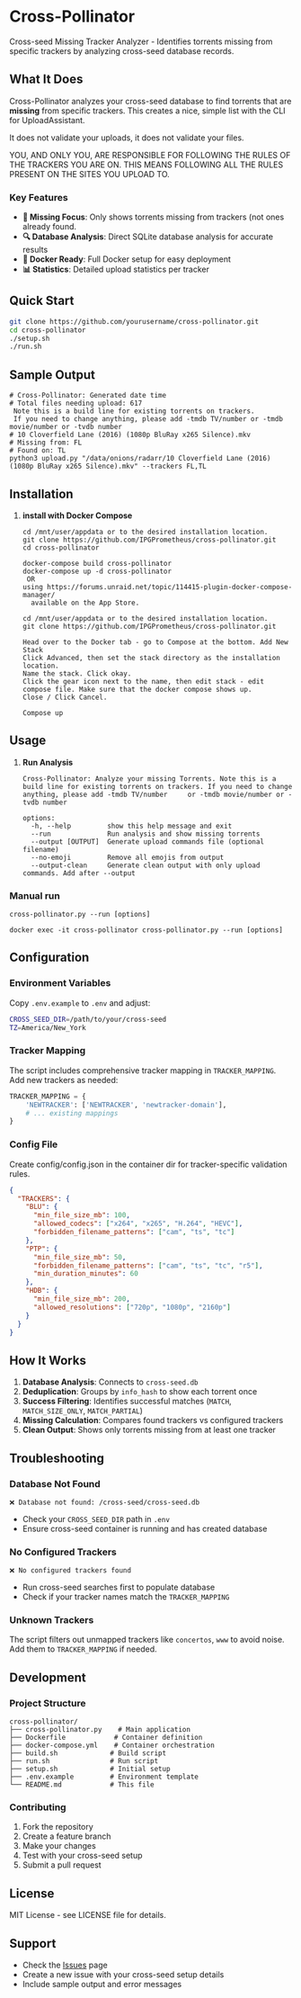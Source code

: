 # Cross-Pollinator

Cross-seed Missing Tracker Analyzer - Identifies torrents missing from specific trackers by analyzing cross-seed database records.

## What It Does

Cross-Pollinator analyzes your cross-seed database to find torrents that are **missing** from specific trackers.
This creates a nice, simple list with the CLI for UploadAssistant.

It does not validate your uploads, it does not validate your files. 

YOU, AND ONLY YOU, ARE RESPONSIBLE FOR FOLLOWING THE RULES OF THE TRACKERS YOU ARE ON. 
THIS MEANS FOLLOWING ALL THE RULES PRESENT ON THE SITES YOU UPLOAD TO. 

### Key Features

- **🎯 Missing Focus**: Only shows torrents missing from trackers (not ones already found.
- **🔍 Database Analysis**: Direct SQLite database analysis for accurate results
- **🐳 Docker Ready**: Full Docker setup for easy deployment
- **📊 Statistics**: Detailed upload statistics per tracker

## Quick Start

```bash
git clone https://github.com/yourusername/cross-pollinator.git
cd cross-pollinator
./setup.sh
./run.sh
```

## Sample Output

```
# Cross-Pollinator: Generated date time
# Total files needing upload: 617
 Note this is a build line for existing torrents on trackers. 
 If you need to change anything, please add -tmdb TV/number or -tmdb movie/number or -tvdb number 
# 10 Cloverfield Lane (2016) (1080p BluRay x265 Silence).mkv
# Missing from: FL
# Found on: TL
python3 upload.py "/data/onions/radarr/10 Cloverfield Lane (2016) (1080p BluRay x265 Silence).mkv" --trackers FL,TL
```

## Installation
1. **install with Docker Compose**
   ```
   cd /mnt/user/appdata or to the desired installation location. 
   git clone https://github.com/IPGPrometheus/cross-pollinator.git
   cd cross-pollinator

   docker-compose build cross-pollinator
   docker-compose up -d cross-pollinator 
    OR 
   using https://forums.unraid.net/topic/114415-plugin-docker-compose-manager/ 
     available on the App Store. 

   cd /mnt/user/appdata or to the desired installation location.  
   git clone https://github.com/IPGPrometheus/cross-pollinator.git

   Head over to the Docker tab - go to Compose at the bottom. Add New Stack
   Click Advanced, then set the stack directory as the installation location. 
   Name the stack. Click okay.
   Click the gear icon next to the name, then edit stack - edit compose file. Make sure that the docker compose shows up. 
   Close / Click Cancel. 

   Compose up 
   ```

## Usage
1. **Run Analysis**
   ```
   Cross-Pollinator: Analyze your missing Torrents. Note this is a build line for existing torrents on trackers. If you need to change anything, please add -tmdb TV/number     or -tmdb movie/number or -tvdb number

   options:
     -h, --help         show this help message and exit
     --run              Run analysis and show missing torrents
     --output [OUTPUT]  Generate upload commands file (optional filename)
     --no-emoji         Remove all emojis from output
     --output-clean     Generate clean output with only upload commands. Add after --output
   ```

### Manual run

```console
cross-pollinator.py --run [options]
```

```Command Line
docker exec -it cross-pollinator cross-pollinator.py --run [options]
```

## Configuration

### Environment Variables

Copy `.env.example` to `.env` and adjust:

```bash
CROSS_SEED_DIR=/path/to/your/cross-seed
TZ=America/New_York
```

### Tracker Mapping

The script includes comprehensive tracker mapping in `TRACKER_MAPPING`. Add new trackers as needed:

```python
TRACKER_MAPPING = {
    'NEWTRACKER': ['NEWTRACKER', 'newtracker-domain'],
    # ... existing mappings
}
```

### Config File 

Create config/config.json in the container dir for tracker-specific validation rules.

```json
{
  "TRACKERS": {
    "BLU": {
      "min_file_size_mb": 100,
      "allowed_codecs": ["x264", "x265", "H.264", "HEVC"],
      "forbidden_filename_patterns": ["cam", "ts", "tc"]
    },
    "PTP": {
      "min_file_size_mb": 50,
      "forbidden_filename_patterns": ["cam", "ts", "tc", "r5"],
      "min_duration_minutes": 60
    },
    "HDB": {
      "min_file_size_mb": 200,
      "allowed_resolutions": ["720p", "1080p", "2160p"]
    }
  }
}

```

## How It Works

1. **Database Analysis**: Connects to `cross-seed.db`
2. **Deduplication**: Groups by `info_hash` to show each torrent once
3. **Success Filtering**: Identifies successful matches (`MATCH`, `MATCH_SIZE_ONLY`, `MATCH_PARTIAL`)
4. **Missing Calculation**: Compares found trackers vs configured trackers
5. **Clean Output**: Shows only torrents missing from at least one tracker

## Troubleshooting

### Database Not Found
```
❌ Database not found: /cross-seed/cross-seed.db
```
- Check your `CROSS_SEED_DIR` path in `.env`
- Ensure cross-seed container is running and has created database

### No Configured Trackers
```
❌ No configured trackers found
```
- Run cross-seed searches first to populate database
- Check if your tracker names match the `TRACKER_MAPPING`

### Unknown Trackers
The script filters out unmapped trackers like `concertos`, `www` to avoid noise. Add them to `TRACKER_MAPPING` if needed.

## Development

### Project Structure
```
cross-pollinator/
├── cross-pollinator.py    # Main application
├── Dockerfile            # Container definition
├── docker-compose.yml    # Container orchestration
├── build.sh             # Build script
├── run.sh               # Run script
├── setup.sh             # Initial setup
├── .env.example         # Environment template
└── README.md            # This file
```

### Contributing

1. Fork the repository
2. Create a feature branch
3. Make your changes
4. Test with your cross-seed setup
5. Submit a pull request

## License

MIT License - see LICENSE file for details.

## Support

- Check the [Issues](https://github.com/yourusername/cross-pollinator/issues) page
- Create a new issue with your cross-seed setup details
- Include sample output and error messages
